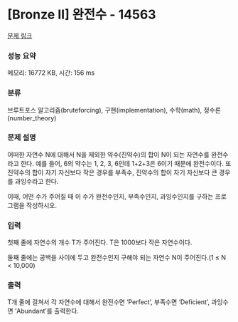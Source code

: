 # [Bronze II] 완전수 - 14563 

[문제 링크](https://www.acmicpc.net/problem/14563) 

### 성능 요약

메모리: 16772 KB, 시간: 156 ms

### 분류

브루트포스 알고리즘(bruteforcing), 구현(implementation), 수학(math), 정수론(number_theory)

### 문제 설명

<p>어떠한 자연수 N에 대해서 N을 제외한 약수(진약수)의 합이 N이 되는 자연수를 완전수라고 한다. 예를 들어, 6의 약수는 1, 2, 3, 6인데 1+2+3은 6이기 때문에 완전수이다. 또 진약수의 합이 자기 자신보다 작은 경우를 부족수, 진약수의 합이 자기 자신보다 큰 경우를 과잉수라고 한다.</p>

<p>이때, 어떤 수가 주어질 때 이 수가 완전수인지, 부족수인지, 과잉수인지를 구하는 프로그램을 작성하시오.</p>

### 입력 

 <p>첫째 줄에 자연수의 개수 T가 주어진다. T은 1000보다 작은 자연수이다.</p>

<p>둘째 줄에는 공백을 사이에 두고 완전수인지 구해야 되는 자연수 N이 주어진다.(1 ≤ N < 10,000)</p>

### 출력 

 <p>T개 줄에 걸쳐서 각 자연수에 대해서 완전수면 ‘Perfect’, 부족수면 ‘Deficient’, 과잉수면 ‘Abundant’를 출력한다.</p>

